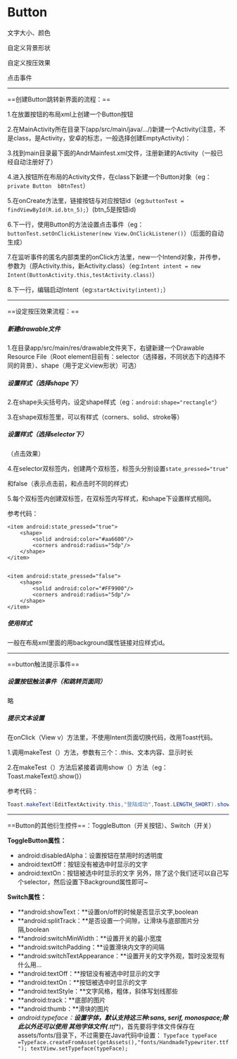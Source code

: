 # Button

文字大小、颜色

自定义背景形状

自定义按压效果

点击事件



---

==创建Button跳转新界面的流程：==

1.在放置按钮的布局xml上创建一个Button按钮

2.在MainActivity所在目录下(app/src/main/java/.../)新建一个Activity(注意，不是class，是Activity，安卓的标志，一般选择创建EmptyActivity)：<!--右键目录-New-Activity-EmptyActivity-->

3.找到main目录最下面的AndrMainfest.xml文件，注册新建的Activity（一般已经自动注册好了）

4.进入按钮所在布局的Activity文件，在class下新建一个Button对象（eg：`private Button  bBtnTest`）

5.在onCreate方法里，链接按钮与对应按钮id（eg:`buttonTest = findViewById(R.id.btn_5);`）(btn_5是按钮id)

6.下一行，使用Button的方法设置点击事件（eg：`buttonTest.setOnClickListener(new View.OnClickListener()`）（后面的自动生成）

7.在监听事件的匿名内部类里的onClick方法里，new一个Intend对象，并传参，参数为（原Activity.this，新Activity.class）（eg:`Intent intent = new Intent(ButtonActivity.this,testActivity.class)`）

8.下一行，编辑启动Intent（eg:`startActivity(intent);`）

---

==设定按压效果流程：==

 ##### 新建drawable文件

1.在目录app/src/main/res/drawable文件夹下，右键新建一个Drawable Resource File（Root element目前有：selector（选择器，不同状态下的选择不同的背景）、shape（用于定义view形状）可选）

##### 设置样式（选择shape下）

2.在shape头尖括号内，设定shape样式（eg：`android:shape="rectangle"`）

3.在shape双标签里，可以有样式（corners、solid、stroke等）



##### 设置样式（选择selector下）

（点击效果）

4.在selector双标签内，创建两个<item>双标签，标签头分别设置`state_pressed="true"`

和false（表示点击前，和点击时不同的样式）

5.每个<item>双标签内创建<shape>双标签，在<shape>双标签内写样式，和shape下设置样式相同。

参考代码：

```
<item android:state_pressed="true">
    <shape>
        <solid android:color="#aa6600"/>
        <corners android:radius="5dp"/>
    </shape>
</item>


<item android:state_pressed="false">
    <shape>
        <solid android:color="#FF9900"/>
        <corners android:radius="5dp"/>
    </shape>
</item>
```

##### 使用样式

一般在布局xml里面的用background属性链接对应样式id。

---

==button触法提示事件==

 ##### 设置按钮触法事件（和跳转页面同）

略

##### 提示文本设置

在onClick（View v）方法里，不使用Intent页面切换代码，改用Toast代码。

1.调用makeTest（）方法，参数有三个：.this、文本内容、显示时长

2.在makeTest（）方法后紧接着调用show（）方法（eg：Toast.makeText().show()）

参考代码：

```java
Toast.makeText(EditTextActivity.this,"登陆成功",Toast.LENGTH_SHORT).show();
```



---

==Button的其他衍生控件==：ToggleButton（开关按钮）、Switch（开关）

**ToggleButton属性：**

- android:disabledAlpha：设置按钮在禁用时的透明度
- android:textOff：按钮没有被选中时显示的文字
- android:textOn：按钮被选中时显示的文字 另外，除了这个我们还可以自己写个selector，然后设置下Background属性即可~

**Switch属性：**

- **android:showText：**设置on/off的时候是否显示文字,boolean
- **android:splitTrack：**是否设置一个间隙，让滑块与底部图片分隔,boolean
- **android:switchMinWidth：**设置开关的最小宽度
- **android:switchPadding：**设置滑块内文字的间隔
- **android:switchTextAppearance：**设置开关的文字外观，暂时没发现有什么用...
- **android:textOff：**按钮没有被选中时显示的文字
- **android:textOn：**按钮被选中时显示的文字
- **android:textStyle：**文字风格，粗体，斜体写划线那些
- **android:track：**底部的图片
- **android:thumb：**滑块的图片
- **android:typeface：**设置字体，默认支持这三种:sans, serif, monospace;除此以外还可以使用 其他字体文件(***.ttf**)，首先要将字体文件保存在assets/fonts/目录下，不过需要在Java代码中设置： `Typeface typeFace =Typeface.createFromAsset(getAssets(),"fonts/HandmadeTypewriter.ttf"); textView.setTypeface(typeFace);`

